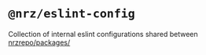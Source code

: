 # `@nrz/eslint-config`

Collection of internal eslint configurations shared between [nrzrepo/packages/](https://github.com/khulnasoft/nrzrepo/tree/main/packages)
